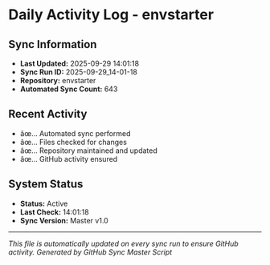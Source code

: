 ﻿# Daily Activity Log - envstarter

## Sync Information
- **Last Updated:** 2025-09-29 14:01:18
- **Sync Run ID:** 2025-09-29_14-01-18
- **Repository:** envstarter
- **Automated Sync Count:** 643

## Recent Activity
- âœ… Automated sync performed
- âœ… Files checked for changes
- âœ… Repository maintained and updated
- âœ… GitHub activity ensured

## System Status
- **Status:** Active
- **Last Check:** 14:01:18
- **Sync Version:** Master v1.0

---
*This file is automatically updated on every sync run to ensure GitHub activity.*
*Generated by GitHub Sync Master Script*
